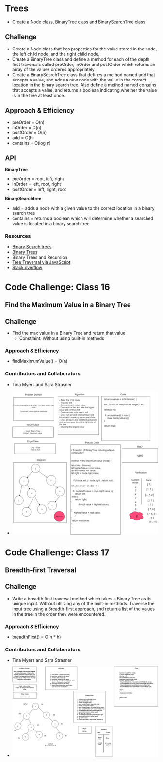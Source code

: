 # Trees

+ Create a Node class, BinaryTree class and BinarySearchTree class

## Challenge

+ Create a Node class that has properties for the value stored in the node, the left child node, and the right child node.
+ Create a BinaryTree class and define a method for each of the depth first traversals called preOrder, inOrder and postOrder which returns an array of the values ordered appropriately.
+ Create a BinarySearchTree class that defines a method named add that accepts a value, and adds a new node with the value in the correct location in the binary search tree. Also define a method named contains that accepts a value, and returns a boolean indicating whether the value is in the tree at least once.

## Approach & Efficiency

+ preOrder = O(n)
+ inOrder = O(n)
+ postOrder = O(n)
+ add = O(h)
+ contains = O(log n)

## API

**BinaryTree**

+ preOrder = root, left, right 
+ inOrder = left, root, right 
+ postOrder = left, right, root

**BinarySearchtree**

+ add = adds a node with a given value to the correct location in a binary search tree 
+ contains = returns a boolean which will determine whether a searched value is located in a binary search tree 

### Resources

+ [Binary Search trees](https://www.youtube.com/watch?v=9Jry5-82I68)
+ [Binary Trees](https://www.youtube.com/watch?v=FcaTY3_EvZQ&feature=youtu.be)
+ [Binary Trees and Recursion](https://www.youtube.com/watch?v=MhYw0X6BfxM&feature=youtu.be)
+ [Tree Traversal via JavaScript](https://www.digitalocean.com/community/tutorials/js-tree-traversal)
+ [Stack overflow](https://stackoverflow.com/questions/62474030/binary-tree-code-cannot-read-property-data-of-undefined)

# Code Challenge: Class 16

## Find the Maximum Value in a Binary Tree

## Challenge

+ Find the max value in a Binary Tree and return that value
  + Constraint: Without using built-in methods

### Approach & Efficiency

+ findMaximumValue() = O(n)

### Contributors and Collaborators

+ Tina Myers and Sara Strasner

+ ![code-challenge 16](code-challenge16.png)

# Code Challenge: Class 17

## Breadth-first Traversal

## Challenge

+ Write a breadth first traversal method which takes a Binary Tree as its unique input. Without utilizing any of the built-in methods. Traverse the input tree using a Breadth-first approach, and return a list of the values in the tree in the order they were encountered.

### Approach & Efficiency

+ breadthFirst() = O(n * h)

### Contributors and Collaborators

+ Tina Myers and Sara Strasner

+ ![breadth-first](Breadth-first-Traversal.png)